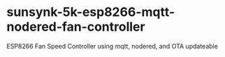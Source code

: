 # sunsynk-5k-esp8266-mqtt-nodered-fan-controller
ESP8266 Fan Speed Controller using mqtt, nodered, and OTA updateable
